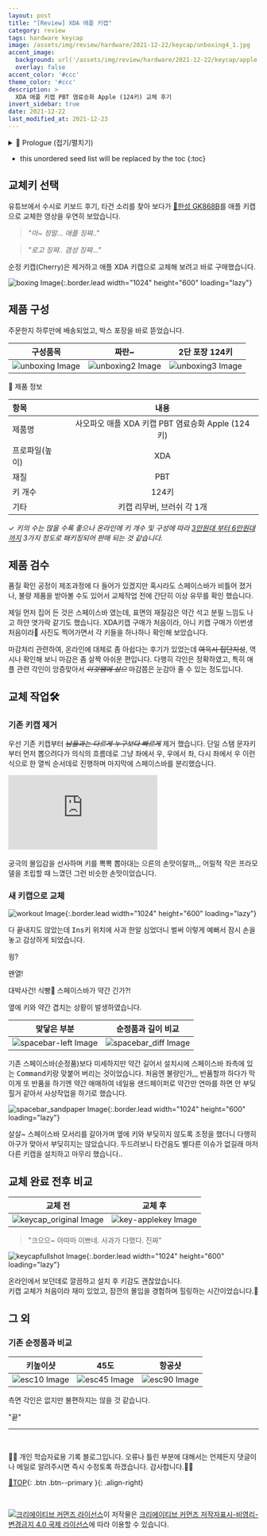```yaml
---
layout: post
title: "[Review] XDA 애플 키캡"
category: review
tags: hardware keycap
image: /assets/img/review/hardware/2021-12-22/keycap/unboxing4_1.jpg
accent_image: 
  background: url('/assets/img/review/hardware/2021-12-22/keycap/apple.jpg') center/cover
  overlay: false
accent_color: '#ccc'
theme_color: '#ccc'
description: >
  XDA 애플 키캡 PBT 염료승화 Apple (124키) 교체 후기
invert_sidebar: true  
date: 2021-12-22
last_modified_at: 2021-12-23
---
```


<!-- # XDA 애플 키캡  -->


<details>
<summary>🧾 Prologue (접기/펼치기)</summary>
<div markdown="1">

<br>

![fishbowl image](/assets/img/review/hardware/2021-12-22/fishbowl.jpg){:.border.lead width="1024" height="600" loading="lazy"}

2018년 가을부터 였었나,,, __데스크테리어__ 라는 용어가 눈에 띄었습니다. 그럴려고 그런건 아닌데,,,어쩌다보니 트렌드에 편승하여 책상 위에 다육이 화분을 가져다 놓고, 그 옆에는 핸드드립세트도 놔두고, 모니터 옆에는 작은 어항도 두고 막 이것저것 ~~*과시는 결핍이라던데?*~~ 넓지도 않은 책상 위에 한동안 널부러 놨다가 해가 바뀌면서 싹 정리를 한 번 했었습니다.<br>

> ~~*어항이 터져라 구피가 새끼를 미친듯이 낳고 할 때,<br> 사무실에서 무상으로 분양할게 아니라 키캡 값이라도 좀 벌어둘 걸,,,*~~ 🤨

그렇게 책상 위를 정리하고 나서 당시에 관심이 간게 __키보드__ 였는데, 눈에 들어오는 것보다 손끝에 닿는 그 어떤 뭔가에 애착이 갔었나 봅니다.<br>

친구가 개발자로 취직한 것을 축하한다며 선물해 준 레오폴드 FC750R 저소음적축을 꺼내어 사무실 책상 위에 한 며칠 올려 두고 사용을 하였습니다.<br>

그전까지는 마모되어서 반들대는 ABS키캡이 박힌 멤브레인 키보드만 사용해 오다가,,레오폴드 저소음적축을 본격적으로 업무에 사용해보니 손끝으로 느껴지는 그 키감이란 것이 참 괜찮았습니다. <br>

손끝에 닿는 키 표면의 느낌과 스트로크에 따른 반발력 등을 의식적으로 오롯이 느끼고 있노라면 왠지어쩐지 일 할 맛도 더 나고 쿼리도 잘 짜지는것 같고 ~~*기분탓이겠지*~~ 뭐 그랬던거 같습니다.<br>

하지만 아무래도 기계식이다 보니 소리에 관해서 신경이 쓰였고, 조용조용하게 키를 눌러가며 작업을 하곤 했으나,,, 급한 업무를 보거나, 쿼리를 짜다가 심취하여 화면에 몰입했을 때는 👨‍💻,,, 양손으로 종종 고마쌔리 키보드 위를 달리며🏃 조용한 파티션내에서 소음을 유발하곤 했었습니다. 그래서 아차 싶어 아쉽지만 치우고, 다시 멤브레인을 꺼냈습니다.<br>

그때 기계식 키보드를 제대로 사용해 보면서 키감이 신선했던지 호감 비슷한 것 ~~*혹은 집착*~~ 이 생긴 듯합니다.<br>

> 아무튼 요번에 키캡을 주문하고서 내가 언제부터 키보드를 탐닉하게 되었나 하고 기억을 더듬어 보니,, 꽤 오래전부터 키보드의 키스킨은 항상 걷어내고 사용을 했던거 같고, 그 즈음 언젠부턴가 장차 기계식에 빠지고,, 키캡도 갈아끼고 ~~*돈 지랄*~~ 하게 될 전조가 있었구나라고 곱씹어 보았습니다..🙄<br>

![leopold750 image](/assets/img/review/hardware/2021-12-22/leopold750.jpg){:.border.lead width="1024" height="600" loading="lazy"}

</div>
</details>

* this unordered seed list will be replaced by the toc
{:toc}

## 교체키 선택 

유튜브에서 수시로 키보드 후기, 타건 소리를 찾아 보다가 [🔗한성 GK868B](2021-12-15-hansung-gk868b-tico-review.md)를 애플 키캡으로 교체한 영상을 우연히 보았습니다.  

> *"아~ 정말... 애플 징쨔.."*<br>

> *"로고 징쨔.. 갬성 징쨔..."*

순정 키캡(Cherry)은 제거하고 애플 XDA 키캡으로 교체해 보려고 바로 구매했습니다.<br>

![boxing Image](/assets/img/review/hardware/2021-12-22/keycap/boxing.jpg){:.border.lead width="1024" height="600"  loading="lazy"}

## 제품 구성 

주문한지 하루만에 배송되었고, 박스 포장을 바로 뜯었습니다.<br>

|구성품목| 짜란~ |2단 포장 124키|
|:-:|:-:|:-:|
|![unboxing Image](/assets/img/review/hardware/2021-12-22/keycap/unboxing.jpg?h=750&w=1260)|![unboxing2 Image](/assets/img/review/hardware/2021-12-22/keycap/unboxing2.jpg?h=750&w=1260)|![unboxing3 Image](/assets/img/review/hardware/2021-12-22/keycap/unboxing3.jpg?h=750&w=1260)|

&#128204; 제품 정보 <br> 

| 항목 | 내용 |
|:------|:------:|
| 제품명 | 사오파오 애플 XDA 키캡 PBT 염료승화 Apple (124키) |
| 프로파일(높이) | XDA |
| 재질| PBT |
| 키 개수 | 124키 |
| 기타 | 키캡 리무버, 브러쉬 각 1개 |

&#10003; _키의 수는 많을 수록 좋으나 온라인에 키 개수 및 구성에 따라 <u>3만원대 부터 6만원대 까지</u> 3가지 정도로 패키징되어 판매 되는 것 같습니다._<br>

## 제품 검수

품질 확인 공정이 제조과정에 다 들어가 있겠지만 혹시라도 스페이스바가 비틀어 졌거나, 불량 제품을 받아볼 수도 있어서 교체작업 전에 간단히 이상 유무를 확인 했습니다.<br> 

제일 먼저 집어 든 것은 스페이스바 였는데, 표면의 재질감은 약간 석고 분필 느낌도 나고 하얀 엿가락 같기도 했습니다. XDA키캡 구매가 처음이라, 아니 키캡 구매가 이번생 처음이라🤭 사진도 찍어가면서 각 키들을 하나하나 확인해 보았습니다.<br> 

마감처리 관련하여, 온라인에 대체로 좀 아쉽다는 후기가 있었는데 ~~여윽시 집단지성~~,  역시나 확인해 보니 마감은 좀 살짝 아쉬운 편입니다. 다행히 각인은 정확하였고, 특히 애플 관련 각인이 앙증맞아서 ~~*이것땜에 샀으*~~ 마감쯤은 눈감아 줄 수 있는 정도입니다.<br>   

## 교체 작업🛠

### 기존 키캡 제거 

우선 기존 키캡부터 ~~*남들과는 다르게 누구보다 빠르게*~~ 제거 했습니다. 단일 스탬 문자키부터 먼저 뽑으려다가 의식의 흐름데로 그냥 좌에서 우, 우에서 좌, 다시 좌에서 우 이런식으로 한 열씩 순서데로 진행하며 마지막에 스페이스바를 분리했습니다.<br> 

<!--키캡제거 영상--> 
<div class="iframe-container">
    <iframe src="https://www.youtube.com/embed/jtGVbx4E1a8" frameborder="0" allow="accelerometer; autoplay; clipboard-write; encrypted-media; gyroscope; picture-in-picture" allowfullscreen></iframe>
</div>
<br>
궁극의 몰입감을 선사하며 키를 뽁뽁 뽑아대는 으른의 손맛이랄까,,, 어릴적 작은 프라모델을 조립할 때 느꼈던 그런 비슷한 손맛이었습니다.<br>

### 새 키캡으로 교체  

![workout Image](/assets/img/review/hardware/2021-12-22/keycap/workout.jpg){:.border.lead width="1024" height="600"  loading="lazy"}

다 끝내지도 않았는데 <kbd>Ins</kbd>키 위치에 사과 한알 심었더니 벌써 이렇게 예뻐서 잠시 손을 놓고 감상하게 되었습니다.<br>

읭?<br> 

왠열!<br>

대박사건! 식빵🍞 스페이스바가 약간 긴가?!<br> 

옆에 키와 약간 겹치는 상황이 발생하였습니다.<br>

|맞닿은 부분|순정품과 길이 비교|
|:-:|:-:|
|![spacebar-left Image](/assets/img/review/hardware/2021-12-22/keycap/spacebar-left.jpg?h=750&w=1260)|![spacebar_diff Image](/assets/img/review/hardware/2021-12-22/keycap/spacebar_diff.jpg?h=750&w=1260)|

기존 스페이스바(순정품)보다 미세하지만 약간 길어서 설치시에 스페이스바 좌측에 있는 <kbd>Command</kbd>키랑 맞붙어 버리는 것이었습니다. 처음엔 불량인가,,, 반품할까 하다가 막 이게 또 반품을 하기엔 약간 애매하여 네일용 샌드페이퍼로 약간만 연마를 하면 안 부딪힐거 같아서 사상작업을 하기로 했습니다.<br>  

![spacebar_sandpaper Image](/assets/img/review/hardware/2021-12-22/keycap/spacebar_sandpaper.jpg){:.border.lead width="1024" height="600"  loading="lazy"}

살살~ 스페이스바 모서리를 갈아가며 옆에 키와 부딪히지 않도록 조정을 했더니 다행히 아구가 맞아서 부딪히지는 않았습니다. 두드려보니 타건음도 별다른 이슈가 없길래 마저 다른 키캡을 설치하고 마무리 했습니다.. <br>

## 교체 완료 전후 비교

|교체 전|교체 후|
|:-:|:-:|
|![keycap_original Image](/assets/img/review/hardware/2021-12-22/keycap/keycap_original.jpg?h=750&w=1260)|![key-applekey Image](/assets/img/review/hardware/2021-12-22/keycap/key-applekey.jpg?h=750&w=1260)|

> "크으으~ 아따마 이쁘네. 사과가 다했다. 진짜"

![keycapfullshot Image](/assets/img/review/hardware/2021-12-22/keycap/keycapfullshot.jpg){:.border.lead width="1024" height="600" loading="lazy"}

온라인에서 보던데로 깔끔하고 설치 후 키감도 괜찮았습니다.<br> 키캡 교체가 처음이라 재미 있었고, 잠깐의 몰입을 경험하며 힐링하는 시간이었습니다.👏<br> 

## 그 외

### 기존 순정품과 비교

|키높이샷| 45도 |항공샷|
|:-:|:-:|:-:|
|![esc10 Image](/assets/img/review/hardware/2021-12-22/keycap/esc10.jpg?h=750&w=1260)|![esc45 Image](/assets/img/review/hardware/2021-12-22/keycap/esc45.jpg?h=750&w=1260)|![esc90 Image](/assets/img/review/hardware/2021-12-22/keycap/esc90.jpg?h=750&w=1260)|

측면 각인은 없지만 불편하지는 않을 것 같습니다.<br> 

"끝"<br>



***
<br>

👨‍💻 개인 학습자료용 기록 블로그입니다. 오류나 틀린 부분에 대해서는 언제든지 댓글이나 메일로 알려주시면 즉시 수정토록 하겠습니다. 감사합니다.👨‍🔧
      
[🔼TOP](# "맨 위로 이동하기"){: .btn .btn--primary }{: .align-right}

<br>

<a rel="license" href="http://creativecommons.org/licenses/by-nc-nd/4.0/"><img alt="크리에이티브 커먼즈 라이선스" style="border-width:0" src="https://i.creativecommons.org/l/by-nc-nd/4.0/88x31.png" /></a>이 저작물은 <a rel="license" href="http://creativecommons.org/licenses/by-nc-nd/4.0/">크리에이티브 커먼즈 저작자표시-비영리-변경금지 4.0 국제 라이선스</a>에 따라 이용할 수 있습니다.







